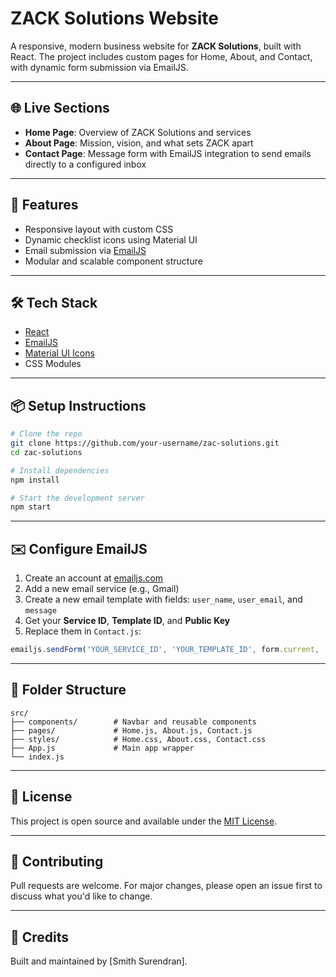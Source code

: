 # ZACK Solutions Website

A responsive, modern business website for **ZACK Solutions**, built with React. The project includes custom pages for Home, About, and Contact, with dynamic form submission via EmailJS.

---

## 🌐 Live Sections
- **Home Page**: Overview of ZACK Solutions and services
- **About Page**: Mission, vision, and what sets ZACK apart
- **Contact Page**: Message form with EmailJS integration to send emails directly to a configured inbox

---

## 🚀 Features
- Responsive layout with custom CSS
- Dynamic checklist icons using Material UI
- Email submission via [EmailJS](https://www.emailjs.com)
- Modular and scalable component structure

---

## 🛠 Tech Stack
- [React](https://reactjs.org/)
- [EmailJS](https://www.emailjs.com/)
- [Material UI Icons](https://mui.com/components/material-icons/)
- CSS Modules

---

## 📦 Setup Instructions

```bash
# Clone the repo
git clone https://github.com/your-username/zac-solutions.git
cd zac-solutions

# Install dependencies
npm install

# Start the development server
npm start
```

---

## ✉️ Configure EmailJS
1. Create an account at [emailjs.com](https://www.emailjs.com)
2. Add a new email service (e.g., Gmail)
3. Create a new email template with fields: `user_name`, `user_email`, and `message`
4. Get your **Service ID**, **Template ID**, and **Public Key**
5. Replace them in `Contact.js`:

```js
emailjs.sendForm('YOUR_SERVICE_ID', 'YOUR_TEMPLATE_ID', form.current, 'YOUR_PUBLIC_KEY')
```

---

## 📁 Folder Structure
```
src/
├── components/        # Navbar and reusable components
├── pages/             # Home.js, About.js, Contact.js
├── styles/            # Home.css, About.css, Contact.css
├── App.js             # Main app wrapper
└── index.js
```

---

## 📄 License
This project is open source and available under the [MIT License](LICENSE).

---

## 🤝 Contributing
Pull requests are welcome. For major changes, please open an issue first to discuss what you'd like to change.

---

## 🙌 Credits
Built and maintained by [Smith Surendran].
